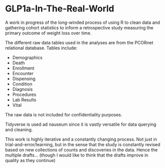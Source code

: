 # GLP1a-In-The-Real-World
A work in progress of the long-winded process of using R to clean data and gathering cohort statistics to inform a retrospective study measuring the primary outcome of weight loss over time. 


The different raw data tables used in the analyses are from the PCORnet relational database. 
Tables include:

- Demographics
- Death
- Enrollment
- Encounter
- Dispensing
- Condition
- Diagnosis
- Procedures
- Lab Results
- Vital


The raw data is not included for confidentiality purposes. 

Tidyverse is used ad nauseum since it is vastly versatile for data querying and cleaning. 

This work is highly iterative and a constantly changing process. Not just in trial-and-error/learning, but in the sense that the study is constantly revised based on new collections of counts and discoveries in the data. Hence the multiple drafts... (though I would like to think that the drafts improve in quality as they continue)
